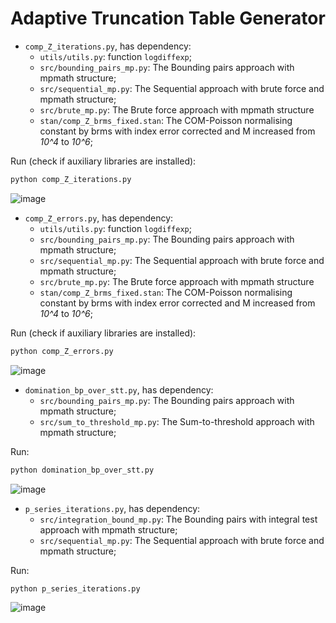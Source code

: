# Adaptive Truncation Table Generator

- `comp_Z_iterations.py`, has dependency:
  - `utils/utils.py`: function `logdiffexp`;
  - `src/bounding_pairs_mp.py`: The Bounding pairs approach with mpmath structure;
  - `src/sequential_mp.py`: The Sequential approach with brute force and mpmath structure;
  - `src/brute_mp.py`: The Brute force approach with mpmath structure
  - `stan/comp_Z_brms_fixed.stan`: The COM-Poisson normalising constant by brms with index error corrected and M increased from _10^4_ to _10^6_;

Run (check if auxiliary libraries are installed):
```bash
python comp_Z_iterations.py
```

![image](https://github.com/user-attachments/assets/0455d6f9-36d7-4713-80b4-26bfb2e95ef9)


- `comp_Z_errors.py`, has dependency:
  - `utils/utils.py`: function `logdiffexp`;
  - `src/bounding_pairs_mp.py`: The Bounding pairs approach with mpmath structure;
  - `src/sequential_mp.py`: The Sequential approach with brute force and mpmath structure;
  - `src/brute_mp.py`: The Brute force approach with mpmath structure
  - `stan/comp_Z_brms_fixed.stan`: The COM-Poisson normalising constant by brms with index error corrected and M increased from _10^4_ to _10^6_;

Run (check if auxiliary libraries are installed):
```bash
python comp_Z_errors.py
```
![image](https://github.com/user-attachments/assets/1c944657-f6f2-4221-a7ef-16af12c7c9db)



- `domination_bp_over_stt.py`, has dependency:
  - `src/bounding_pairs_mp.py`: The Bounding pairs approach with mpmath structure;
  - `src/sum_to_threshold_mp.py`: The Sum-to-threshold approach with mpmath structure;

Run:

```bash
python domination_bp_over_stt.py
```

![image](https://github.com/user-attachments/assets/b3a2b72a-5471-40ce-8ab2-82f271a20f0b)

- `p_series_iterations.py`, has dependency:
  - `src/integration_bound_mp.py`: The Bounding pairs with integral test approach with mpmath structure;
  - `src/sequential_mp.py`: The Sequential approach with brute force and mpmath structure;

Run:

```bash
python p_series_iterations.py
```

![image](https://github.com/user-attachments/assets/50331758-2663-411b-83ca-ed1f5fcdd2ef)

